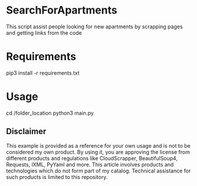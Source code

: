 # SearchForApartments
This script assist people looking for new apartments by scrapping pages and getting links from the code

# Requirements
pip3 install -r requirements.txt

# Usage
cd /folder_location
python3 main.py

## Disclaimer
This example is provided as a reference for your own usage and is not to be considered my own product.
By using it, you are approving the license from different products and regulations like CloudScrapper, BeautifulSoup4, Requests, lXML, PyYaml and more.
This article involves products and technologies which do not form part of my catalog. Technical assistance for such products is limited to this repository.
